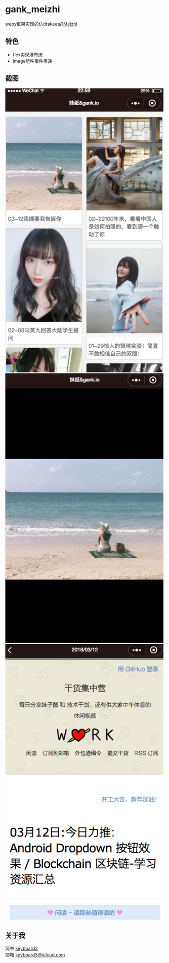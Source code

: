 # gank_meizhi
wepy框架实现的仿drakeet的[Meizhi](https://github.com/drakeet/Meizhi)

## 特色
* flex实现瀑布流
* image组件事件传递
 
## 截图
<div style="display:inline;"><img src="/images/index.png" width="500"></div>
<div style="display:inline;"><img src="/images/image.png" width="500"></div>
<div style="display:inline;"><img src="/images/detail.png" width="500"></div>


## 关于我

简书 [keyboard3](http://www.jianshu.com/users/62329de8c8a6/latest_articles)<br>
邮箱 keyboard3@icloud.com
